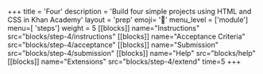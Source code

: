 +++
title = 'Four'
description = 'Build four simple projects using HTML and CSS in Khan Academy'
layout = 'prep'
emoji= '🚀'
menu_level = ['module']
menu=[ 'steps']
weight = 5
[[blocks]]
name="Instructions"
src="blocks/step-4/instructions"
[[blocks]]
name="Acceptance Criteria"
src="blocks/step-4/acceptance"
[[blocks]]
name="Submission"
src="blocks/step-4/submission"
[[blocks]]
name="Help"
src="blocks/help"
[[blocks]]
name="Extensions"
src="blocks/step-4/extend"
time=5
+++
